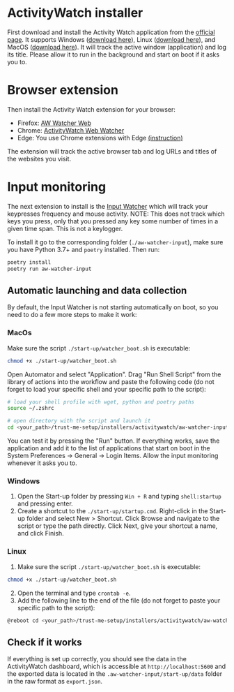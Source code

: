 # ActivityWatch installer
First download and install the Activity Watch application from the [official page](https://github.com/ActivityWatch/activitywatch/releases). It supports Windows ([download here](https://github.com/ActivityWatch/activitywatch/releases/download/v0.12.3b16/activitywatch-v0.12.3b16-windows-x86_64-setup.exe)), Linux ([download here](https://github.com/ActivityWatch/activitywatch/releases/download/v0.12.3b16/activitywatch-v0.12.3b16-linux-x86_64.zip)), and MacOS ([download here](https://github.com/ActivityWatch/activitywatch/releases/download/v0.12.3b16/activitywatch-v0.12.3b16-macos-x86_64.dmg)). It will track the active window (application) and log its title. Please allow it to run in the background and start on boot if it asks you to.
# Browser extension
Then install the Activity Watch extension for your browser:
- Firefox: [AW Watcher Web](https://addons.mozilla.org/en-US/firefox/addon/aw-watcher-web/)
- Chrome: [ActivityWatch Web Watcher](https://chromewebstore.google.com/detail/activitywatch-web-watcher/nglaklhklhcoonedhgnpgddginnjdadi)
- Edge: You use Chrome extensions with Edge [(instruction)](https://medium.com/@mariusbongarts/how-to-install-chrome-extensions-in-microsoft-edge-browsers-65914eb61d6)

The extension will track the active browser tab and log URLs and titles of the websites you visit.
# Input monitoring
The next extension to install is the [Input Watcher](https://github.com/pietrobarbiero/trust-me-setup/tree/main/installers/activitywatch/aw-watcher-input) which will track your keypresses frequency and mouse activity. NOTE: This does not track which keys you press, only that you pressed any key some number of times in a given time span. This is not a keylogger.

To install it go to the corresponding folder (`./aw-watcher-input`), make sure you have Python 3.7+ and `poetry` installed. Then run:
```bash
poetry install
poetry run aw-watcher-input
```
## Automatic launching and data collection
By default, the Input Watcher is not starting automatically on boot, so you need to do a few more steps to make it work: 

### MacOs
 Make sure the script `./start-up/watcher_boot.sh` is executable:
```bash
chmod +x ./start-up/watcher_boot.sh
```
Open Automator and select "Application". Drag "Run Shell Script" from the library of actions into the workflow and paste the following code (do not forget to load your specific shell and your specific path to the script):
```bash
# load your shell profile with wget, python and poetry paths
source ~/.zshrc

# open directory with the script and launch it
cd <your_path>/trust-me-setup/installers/activitywatch/aw-watcher-input/start-up && ./watcher_boot.sh
```
You can test it by pressing the "Run" button. If everything works, save the application and add it to the list of applications that start on boot in the System Preferences -> General -> Login Items. Allow the input monitoring whenever it asks you to.

### Windows
1. Open the Start-up folder by pressing `Win + R` and typing `shell:startup` and pressing enter.
2. Create a shortcut to the `./start-up/startup.cmd`. Right-click in the Start-up folder and select New > Shortcut. Click Browse and navigate to the script or type the path directly. Click Next, give your shortcut a name, and click Finish.

### Linux
1. Make sure the script `./start-up/watcher_boot.sh` is executable:
```bash
chmod +x ./start-up/watcher_boot.sh
```
2. Open the terminal and type `crontab -e`.
3. Add the following line to the end of the file (do not forget to paste your specific path to the script):
```bash
@reboot cd <your_path>/trust-me-setup/installers/activitywatch/aw-watcher-input/start-up && ./watcher_boot.sh
```

## Check if it works
If everything is set up correctly, you should see the data in the ActivityWatch dashboard, which is accessible at `http://localhost:5600` and the exported data is located in the `.aw-watcher-input/start-up/data` folder in the raw format as `export.json`.
